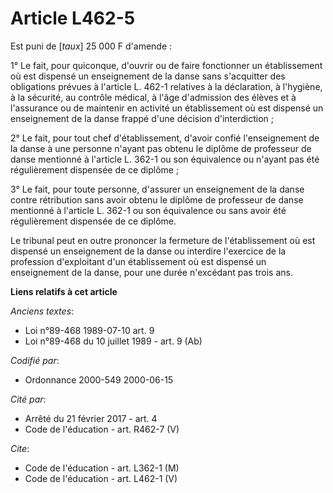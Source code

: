 # Article L462-5

Est puni de [*taux*] 25 000 F d'amende :

1° Le fait, pour quiconque, d'ouvrir ou de faire fonctionner un établissement où est dispensé un enseignement de la danse
sans s'acquitter des obligations prévues à l'article L. 462-1 relatives à la déclaration, à l'hygiène, à la sécurité, au
contrôle médical, à l'âge d'admission des élèves et à l'assurance ou de maintenir en activité un établissement où est
dispensé un enseignement de la danse frappé d'une décision d'interdiction ;

2° Le fait, pour tout chef d'établissement, d'avoir confié l'enseignement de la danse à une personne n'ayant pas obtenu le
diplôme de professeur de danse mentionné à l'article L. 362-1 ou son équivalence ou n'ayant pas été régulièrement dispensée
de ce diplôme ;

3° Le fait, pour toute personne, d'assurer un enseignement de la danse contre rétribution sans avoir obtenu le diplôme de
professeur de danse mentionné à l'article L. 362-1 ou son équivalence ou sans avoir été régulièrement dispensée de ce
diplôme.

Le tribunal peut en outre prononcer la fermeture de l'établissement où est dispensé un enseignement de la danse ou interdire
l'exercice de la profession d'exploitant d'un établissement où est dispensé un enseignement de la danse, pour une durée
n'excédant pas trois ans.

**Liens relatifs à cet article**

_Anciens textes_:

  - Loi n°89-468 1989-07-10 art. 9
  - Loi n°89-468 du 10 juillet 1989 - art. 9 (Ab)

_Codifié par_:

  - Ordonnance 2000-549 2000-06-15

_Cité par_:

  - Arrêté du 21 février 2017 - art. 4
  - Code de l'éducation - art. R462-7 (V)

_Cite_:

  - Code de l'éducation - art. L362-1 (M)
  - Code de l'éducation - art. L462-1 (V)
